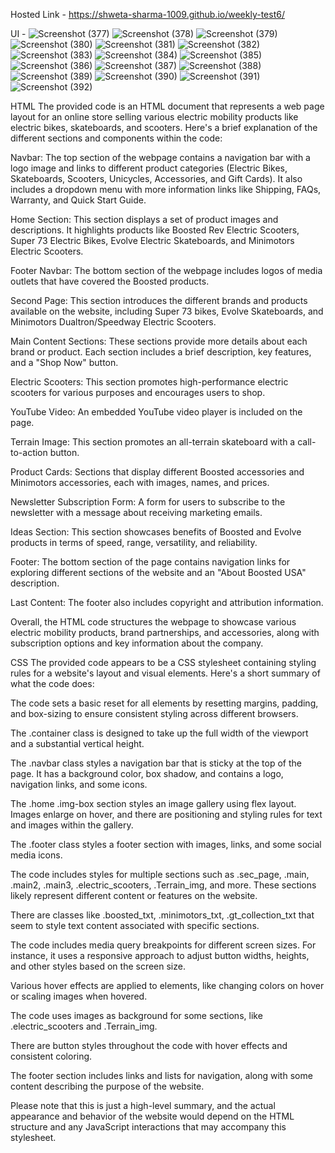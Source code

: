 Hosted Link - https://shweta-sharma-1009.github.io/weekly-test6/

UI -
![Screenshot (377)](https://github.com/shweta-sharma-1009/weekly-test6/assets/128416925/57af42b0-22fa-40a4-80ad-8383a6b9d81a)
![Screenshot (378)](https://github.com/shweta-sharma-1009/weekly-test6/assets/128416925/0d226089-fda1-4715-b3f7-a5f8e27f1449)
![Screenshot (379)](https://github.com/shweta-sharma-1009/weekly-test6/assets/128416925/5771b5af-6225-470d-9777-182d16ea1eb6)
![Screenshot (380)](https://github.com/shweta-sharma-1009/weekly-test6/assets/128416925/aa281e85-2a91-4253-b3c9-a29a720181f6)
![Screenshot (381)](https://github.com/shweta-sharma-1009/weekly-test6/assets/128416925/218e1daa-9c03-4d0e-b3ae-2b6f8f987a3f)
![Screenshot (382)](https://github.com/shweta-sharma-1009/weekly-test6/assets/128416925/b045c72c-2419-42dd-9138-0cfe4048b1b0)
![Screenshot (383)](https://github.com/shweta-sharma-1009/weekly-test6/assets/128416925/ca47db65-07bf-4b43-ad5f-a3e84c7c1c64)
![Screenshot (384)](https://github.com/shweta-sharma-1009/weekly-test6/assets/128416925/c8e007a3-ae2f-4a9c-9796-30706465c01f)
![Screenshot (385)](https://github.com/shweta-sharma-1009/weekly-test6/assets/128416925/7c0f6105-9748-456a-8a02-f8032ca4d664)
![Screenshot (386)](https://github.com/shweta-sharma-1009/weekly-test6/assets/128416925/fa5364f5-5539-4ec0-bd27-8cfcef39a197)
![Screenshot (387)](https://github.com/shweta-sharma-1009/weekly-test6/assets/128416925/1f58088b-caab-4e4d-8719-c314ea893950)
![Screenshot (388)](https://github.com/shweta-sharma-1009/weekly-test6/assets/128416925/876a305a-d05b-4494-87ae-dd99d088516d)
![Screenshot (389)](https://github.com/shweta-sharma-1009/weekly-test6/assets/128416925/c4da072a-9795-4a92-b865-2482e923d6ab)
![Screenshot (390)](https://github.com/shweta-sharma-1009/weekly-test6/assets/128416925/1a02f504-e809-4f5a-ae29-2e4cdca753d7)
![Screenshot (391)](https://github.com/shweta-sharma-1009/weekly-test6/assets/128416925/9e8d6742-b861-41c8-8b89-c97a8adf62ce)
![Screenshot (392)](https://github.com/shweta-sharma-1009/weekly-test6/assets/128416925/9fba27ce-6dbc-45ce-8050-b84e9a1f34f6)


HTML
The provided code is an HTML document that represents a web page layout for an online store selling various electric mobility products like electric bikes, skateboards, and scooters. Here's a brief explanation of the different sections and components within the code:

Navbar: The top section of the webpage contains a navigation bar with a logo image and links to different product categories (Electric Bikes, Skateboards, Scooters, Unicycles, Accessories, and Gift Cards). It also includes a dropdown menu with more information links like Shipping, FAQs, Warranty, and Quick Start Guide.

Home Section: This section displays a set of product images and descriptions. It highlights products like Boosted Rev Electric Scooters, Super 73 Electric Bikes, Evolve Electric Skateboards, and Minimotors Electric Scooters.

Footer Navbar: The bottom section of the webpage includes logos of media outlets that have covered the Boosted products.

Second Page: This section introduces the different brands and products available on the website, including Super 73 bikes, Evolve Skateboards, and Minimotors Dualtron/Speedway Electric Scooters.

Main Content Sections: These sections provide more details about each brand or product. Each section includes a brief description, key features, and a "Shop Now" button.

Electric Scooters: This section promotes high-performance electric scooters for various purposes and encourages users to shop.

YouTube Video: An embedded YouTube video player is included on the page.

Terrain Image: This section promotes an all-terrain skateboard with a call-to-action button.

Product Cards: Sections that display different Boosted accessories and Minimotors accessories, each with images, names, and prices.

Newsletter Subscription Form: A form for users to subscribe to the newsletter with a message about receiving marketing emails.

Ideas Section: This section showcases benefits of Boosted and Evolve products in terms of speed, range, versatility, and reliability.

Footer: The bottom section of the page contains navigation links for exploring different sections of the website and an "About Boosted USA" description.

Last Content: The footer also includes copyright and attribution information.

Overall, the HTML code structures the webpage to showcase various electric mobility products, brand partnerships, and accessories, along with subscription options and key information about the company.

CSS
The provided code appears to be a CSS stylesheet containing styling rules for a website's layout and visual elements. Here's a short summary of what the code does:

The code sets a basic reset for all elements by resetting margins, padding, and box-sizing to ensure consistent styling across different browsers.

The .container class is designed to take up the full width of the viewport and a substantial vertical height.

The .navbar class styles a navigation bar that is sticky at the top of the page. It has a background color, box shadow, and contains a logo, navigation links, and some icons.

The .home .img-box section styles an image gallery using flex layout. Images enlarge on hover, and there are positioning and styling rules for text and images within the gallery.

The .footer class styles a footer section with images, links, and some social media icons.

The code includes styles for multiple sections such as .sec_page, .main, .main2, .main3, .electric_scooters, .Terrain_img, and more. These sections likely represent different content or features on the website.

There are classes like .boosted_txt, .minimotors_txt, .gt_collection_txt that seem to style text content associated with specific sections.

The code includes media query breakpoints for different screen sizes. For instance, it uses a responsive approach to adjust button widths, heights, and other styles based on the screen size.

Various hover effects are applied to elements, like changing colors on hover or scaling images when hovered.

The code uses images as background for some sections, like .electric_scooters and .Terrain_img.

There are button styles throughout the code with hover effects and consistent coloring.

The footer section includes links and lists for navigation, along with some content describing the purpose of the website.

Please note that this is just a high-level summary, and the actual appearance and behavior of the website would depend on the HTML structure and any JavaScript interactions that may accompany this stylesheet.
